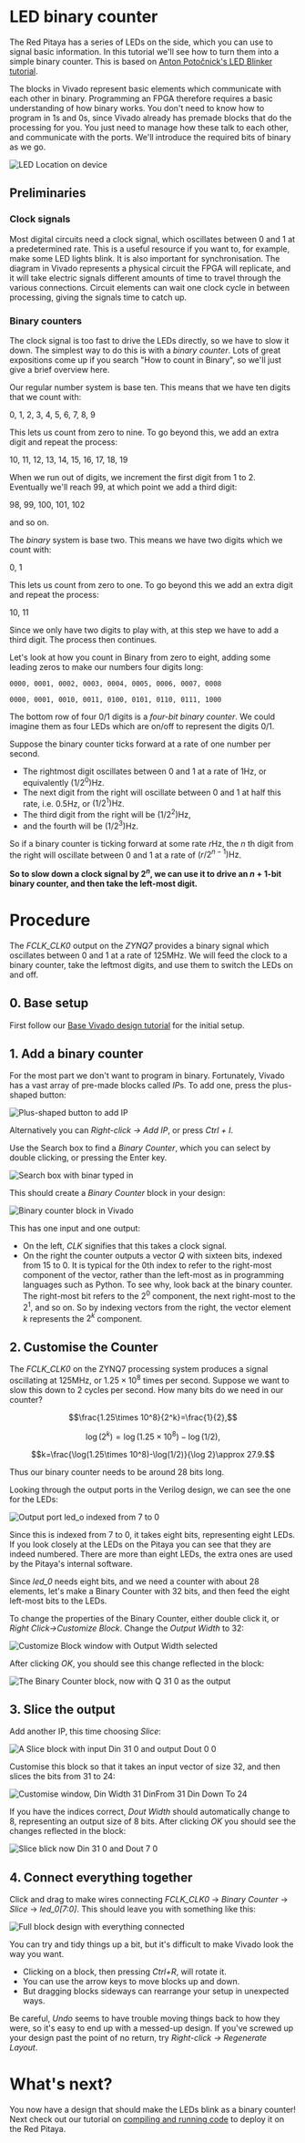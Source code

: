 # LED binary counter

The Red Pitaya has a series of LEDs on the side, which you can use to signal basic information. In this tutorial we'll see how to turn them into a simple binary counter. This is based on [Anton Potočnick's LED Blinker tutorial](http://antonpotocnik.com/?p=487360).

The blocks in Vivado represent basic elements which communicate with each other in binary. Programming an FPGA therefore requires a basic understanding of how binary works. You don't need to know how to program in 1s and 0s, since Vivado already has premade blocks that do the processing for you. You just need to manage how these talk to each other, and communicate with the ports. We'll introduce the required bits of binary as we go.

![LED Location on device](img_LEDLocation.png)



## Preliminaries

### Clock signals

Most digital circuits need a clock signal, which oscillates between 0 and 1 at a predetermined rate. This is a useful resource if you want to, for example, make some LED lights blink. It is also important for synchronisation. The diagram in Vivado represents a physical circuit the FPGA will replicate, and it will take electric signals different amounts of time to travel through the various connections. Circuit elements can wait one clock cycle in between processing, giving the signals time to catch up.

### Binary counters

The clock signal is too fast to drive the LEDs directly, so we have to slow it down. The simplest way to do this is with a *binary counter*. Lots of great expositions come up if you search "How to count in Binary", so we'll just give a brief overview here. 

Our regular number system is base ten. This means that we have ten digits that we count with:

0, 1, 2, 3, 4, 5, 6, 7, 8, 9

This lets us count from zero to nine. To go beyond this, we add an extra digit and repeat the process:

10, 11, 12, 13, 14, 15, 16, 17, 18, 19

When we run out of digits, we increment the first digit from 1 to 2. Eventually we'll reach 99, at which point we add a third digit:

98, 99, 100, 101, 102

and so on.

The *binary* system is base two. This means we have two digits which we count with:

0, 1

This lets us count from zero to one. To go beyond this we add an extra digit and repeat the process:

10, 11

Since we only have two digits to play with, at this step we have to add a third digit. The process then continues.

Let's look at how you count in Binary from zero to eight, adding some leading zeros to make our numbers four digits long:

```0000, 0001, 0002, 0003, 0004, 0005, 0006, 0007, 0008```

```0000, 0001, 0010, 0011, 0100, 0101, 0110, 0111, 1000```

The bottom row of four 0/1 digits is a *four-bit binary counter*. We could imagine them as four LEDs which are on/off to represent the digits 0/1. 

Suppose the binary counter ticks forward at a rate of one number per second.

* The rightmost digit oscillates between 0 and 1 at a rate of $1\mathrm{Hz}$, or equivalently $(1/2^0)\mathrm{Hz}$.
* The next digit from the right will oscillate between 0 and 1 at half this rate, i.e. $0.5\mathrm{Hz}$, or $(1/2^1)\mathrm{Hz}$.
* The third digit from the right will be $(1/2^2)\mathrm{Hz}$, 
* and the fourth will be $(1/2^3)\mathrm{Hz}$.

So if a binary counter is ticking forward at some rate $r\mathrm{Hz}$, the $n$ th digit from the right will oscillate between 0 and 1 at a rate of $(r/2^{n-1})\mathrm{Hz}$. 

**So to slow down a clock signal by $2^n$, we can use it to drive an $n+1$-bit binary counter, and then take the left-most digit.**

# Procedure

The *FCLK_CLK0* output on the *ZYNQ7* provides a binary signal which oscillates between 0 and 1 at a rate of 125MHz. We will feed the clock to a binary counter, take the leftmost digits, and use them to switch the LEDs on and off.

## 0. Base setup

First follow our [Base Vivado design tutorial](/Tutorials/SETUP_BaseCode/README.md) for the initial setup.


## 1. Add a binary counter

For the most part we don't want to program in binary. Fortunately, Vivado has a vast array of pre-made blocks called *IP*s. To add one, press the plus-shaped button:

![Plus-shaped button to add IP](img_AddIPButton.png)

Alternatively you can *Right-click -> Add IP*, or press *Ctrl + I*. 

Use the Search box to find a *Binary Counter*, which you can select by double clicking, or pressing the Enter key.

![Search box with binar typed in](img_BinaryCounterSearch.png)

This should create a *Binary Counter* block in your design:

![Binary counter block in Vivado](img_BinaryCounterBlock.png)

This has one input and one output:

* On the left, *CLK* signifies that this takes a clock signal.
* On the right the counter outputs a vector *Q* with sixteen bits, indexed from 15 to 0. It is typical for the 0th index to refer to the right-most component of the vector, rather than the left-most as in programming languages such as Python. To see why, look back at the binary counter. The right-most bit refers to the $2^0$ component, the next right-most to the $2^1$, and so on. So by indexing vectors from the right, the vector element $k$ represents the $2^k$ component.

## 2. Customise the Counter

The *FCLK_CLK0* on the ZYNQ7 processing system produces a signal oscillating at 125MHz, or $1.25\times 10^{8}$ times per second. Suppose we want to slow this down to 2 cycles per second. How many bits do we need in our counter?

$$\frac{1.25\times 10^8}{2^k}=\frac{1}{2},$$

$$\log(2^k)=\log(1.25\times 10^8)-\log(1/2),$$

$$k=\frac{\log(1.25\times 10^8)-\log(1/2)}{\log 2}\approx 27.9.$$

Thus our binary counter needs to be around 28 bits long.

Looking through the output ports in the Verilog design, we can see the one for the LEDs:

![Output port led_o indexed from 7 to 0](img_LEDOutputPort.png)

Since this is indexed from 7 to 0, it takes eight bits, representing eight LEDs. If you look closely at the LEDs on the Pitaya you can see that they are indeed numbered. There are more than eight LEDs, the extra ones are used by the Pitaya's internal software.

Since *led_0* needs eight bits, and we need a counter with about 28 elements, let's make a Binary Counter with 32 bits, and then feed the eight left-most bits to the LEDs. 

To change the properties of the Binary Counter, either double click it, or *Right Click->Customize Block*. Change the *Output Width* to 32:

![Customize Block window with Output Width selected](img_BinaryCounterOutput.png)

After clicking *OK*, you should see this change reflected in the block:

![The Binary Counter block, now with Q 31 0 as the output](img_BinaryCounter32.png)

## 3. Slice the output

Add another IP, this time choosing *Slice*:

![A Slice block with input Din 31 0 and output Dout 0  0 ](img_SliceBlock.png)

Customise this block so that it takes an input vector of size 32, and then slices the bits from 31 to 24:

![Customise window, Din Width 31 DinFrom 31 Din Down To 24](img_SliceCustomisation.png)

If you have the indices correct, *Dout Width* should automatically change to 8, representing an output size of 8 bits. After clicking *OK* you should see the changes reflected in the block:

![Slice blick now Din 31 0 and Dout 7 0](img_SliceBlockCustomised.png)

## 4. Connect everything together

Click and drag to make wires connecting *FCLK_CLK0* → *Binary Counter* → *Slice* → *led_0[7:0]*. This should leave you with something like this:

![Full block design with everything connected](img_ConnectedDesign.png)

You can try and tidy things up a bit, but it's difficult to make Vivado look the way you want.

* Clicking on a block, then pressing *Ctrl+R*, will rotate it.
* You can use the arrow keys to move blocks up and down.
* But dragging blocks sideways can rearrange your setup in unexpected ways.

Be careful, *Undo* seems to have trouble moving things back to how they were, so it's easy to end up with a messed-up design. If you've screwed up your design past the point of no return, try *Right-click -> Regenerate Layout*.

# What's next?

You now have a design that should make the LEDs blink as a binary counter! Next check out our tutorial on [compiling and running code](/Tutorials/SETUP_Compiling) to deploy it on the Red Pitaya.

